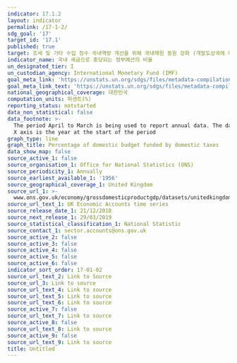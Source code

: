 ```yaml
---
indicator: 17.1.2
layout: indicator
permalink: /17-1-2/
sdg_goal: '17'
target_id: '17.1'
published: true
target: 조세 및 기타 수입 징수 국내역량 개선을 위해 국내재원 동원 강화 (개발도상국에 대한 국제지원 포함)
indicator_name: 국내 세금으로 충당되는 정부예산의 비율
un_designated_tier: I
un_custodian_agency: International Monetary Fund (IMF)
goal_meta_link: 'https://unstats.un.org/sdgs/files/metadata-compilation/Metadata-Goal-17.pdf'
goal_meta_link_text: 'https://unstats.un.org/sdgs/files/metadata-compilation/Metadata-Goal-17.pdf'
national_geographical_coverage: 대한민국
computation_units: 퍼센트(%)
reporting_status: notstarted
data_non_statistical: false
data_footnote: >-
  The period April to March is being used to report annual data. The date on the
  X axis is the year at the start of the period
graph_type: line
graph_title: Percentage of domestic budget funded by domestic taxes
data_show_map: false
source_active_1: false
source_organisation_1: Office for National Statistics (ONS)
source_periodicity_1: Annually
source_earliest_available_1: '1956'
source_geographical_coverage_1: United Kingdom
source_url_1: >-
  www.ons.gov.uk/economy/grossdomesticproductgdp/datasets/unitedkingdomeconomicaccounts
source_url_text_1: UK Economic Accounts time series
source_release_date_1: 21/12/2018
source_next_release_1: 29/03/2019
source_statistical_classification_1: National Statistic
source_contact_1: sector.accounts@ons.gov.uk
source_active_2: false
source_active_3: false
source_active_4: false
source_active_5: false
source_active_6: false
indicator_sort_order: 17-01-02
source_url_text_2: Link to Source
source_url_3: Link to source
source_url_text_4: Link to source
source_url_text_5: Link to source
source_url_text_6: Link to source
source_active_7: false
source_url_text_7: Link to source
source_active_8: false
source_url_text_8: Link to source
source_active_9: false
source_url_text_9: Link to source
title: Untitled
---
```


